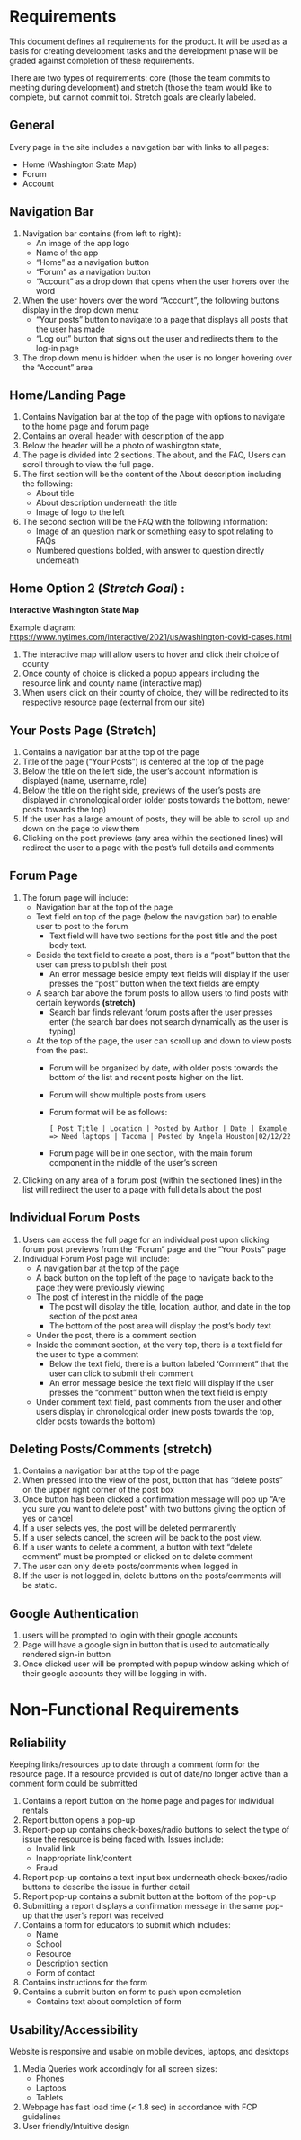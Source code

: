# Requirements
This document defines all requirements for the product. It will be used as a basis for creating development tasks and the development phase will be graded against completion of these requirements.

There are two types of requirements: core (those the team commits to meeting during development) and stretch (those the team would like to complete, but cannot commit to). Stretch goals are clearly labeled.

## General

Every page in the site includes a navigation bar with links to all pages:  
- Home (Washington State Map)
- Forum
- Account

## Navigation Bar
1. Navigation bar contains (from left to right):
    - An image of the app logo
    - Name of the app
    - “Home” as a navigation button
    - “Forum” as a navigation button
    - “Account” as a drop down that opens when the user hovers over the word
2. When the user hovers over the word “Account”, the following buttons display in the drop down menu:
    - “Your posts” button to navigate to a page that displays all posts that the user has made
    - “Log out” button that signs out the user and redirects them to the log-in page
3. The drop down menu is hidden when the user is no longer hovering over the “Account” area



## Home/Landing Page

1. Contains Navigation bar at the top of the page with options to navigate to the home page and forum page
2. Contains an overall header with description of the app
3. Below the header will be a photo of washington state,
4. The page is divided into 2 sections. The about, and the FAQ, Users can scroll through to view the full page.
5. The first section will be the content of the About description including the following:
    - About title
    - About description underneath the title
    - Image of logo to the left
6. The second section will be the FAQ with the following information:
    - Image of an question mark or something easy to spot relating to FAQs
    - Numbered questions bolded, with answer to question directly underneath


## Home Option 2 (_Stretch Goal_) :

**Interactive Washington State Map**

Example diagram: https://www.nytimes.com/interactive/2021/us/washington-covid-cases.html

1. The interactive map will allow users to hover and click their choice of county
2. Once county of choice is clicked a popup appears including the resource link and county name (interactive map) 
3. When users click on their county of choice, they will be redirected to its respective resource page (external from our site)

## Your Posts Page (Stretch)
1. Contains a navigation bar at the top of the page
2. Title of the page (“Your Posts”) is centered at the top of the page
3. Below the title on the left side, the user’s account information is displayed (name, username, role) 
4. Below the title on the right side, previews of the user’s posts are displayed in chronological order (older posts towards the bottom, newer posts towards the top)
5. If the user has a large amount of posts, they will be able to scroll up and down on the page to view them
6. Clicking on the post previews (any area within the sectioned lines) will redirect the user to a page with the post’s full details and comments

## Forum Page
1. The forum page will include: 
    - Navigation bar at the top of the page
    - Text field on top of the page (below the navigation bar) to enable user to post to the forum
        - Text field will have two sections for the post title and the post body text.
    - Beside the text field to create a post, there is a “post” button that the user can press to publish their post
        - An error message beside empty text fields will display if the user presses the “post” button when the text fields are empty
    - A search bar above the forum posts to allow users to find posts with certain keywords **(stretch)**
        - Search bar finds relevant forum posts after the user presses enter (the search bar does not search dynamically as the user is typing) 
    - At the top of the page, the user can scroll up and down to view posts from the past. 
        - Forum will be organized by date, with older posts towards the bottom of the list and recent posts higher on the list. 
        - Forum will show multiple posts from users
        - Forum format will be as follows:

            `[ Post Title | Location | Posted by Author | Date ]
Example => Need laptops | Tacoma | Posted by Angela Houston|02/12/22`
        - Forum page will be in one section, with the main forum component in the middle of the user’s screen
1. Clicking on any area of a forum post (within the sectioned lines) in the list will redirect the user to a page with full details about the post


## Individual Forum Posts

1. Users can access the full page for an individual post upon clicking forum post previews from the “Forum” page and the “Your Posts” page
2. Individual Forum Post page will include:
    - A navigation bar at the top of the page
    - A back button on the top left of the page to navigate back to the page they were previously viewing
    - The post of interest in the middle of the page
        - The post will display the title, location, author, and date in the top section of the post area
        - The bottom of the post area will display the post’s body text
    - Under the post, there is a comment section
    - Inside the comment section, at the very top, there is a text field for the user to type a comment
        - Below the text field, there is a button labeled ‘Comment” that the user can click to submit their comment
        - An error message beside the text field will display if the user presses the “comment” button when the text field is empty
    - Under comment text field, past comments from the user and other users display in chronological order (new posts towards the top, older posts towards the bottom)


## Deleting Posts/Comments (stretch)
1. Contains a navigation bar at the top of the page
1. When pressed into the view of the post, button that has “delete posts” on the upper right corner of the post box
1. Once button has been clicked a confirmation message will pop up “Are you sure you want to delete post” with two buttons giving the option of yes or cancel
1. If a user selects yes, the post will be deleted permanently
1. If a user selects cancel, the screen will be back to the post view.
1. If a user wants to delete a comment, a button with text “delete comment” must be prompted or clicked on to delete comment
1. The user can only delete posts/comments when logged in
1. If the user is not logged in, delete buttons on the posts/comments will be static.

## Google Authentication
1. users will be prompted to login with their google accounts
2. Page will have a google sign in button that is used to automatically rendered sign-in button
3. Once clicked user will be prompted with popup window asking which of their google accounts they will be logging in with. 
# Non-Functional Requirements

## Reliability 
Keeping links/resources up to date through a comment form for the resource page. If a resource provided is out of date/no longer active than a comment form could be submitted

1. Contains a report button on the home page and pages for individual rentals
2. Report button opens a pop-up
3. Report-pop up contains check-boxes/radio buttons to select the type of issue the resource is being faced with. Issues include:
    - Invalid link
    - Inappropriate link/content
    - Fraud
4. Report pop-up contains a text input box underneath check-boxes/radio buttons to describe the issue in further detail 
5. Report pop-up contains a submit button at the bottom of the pop-up
6. Submitting a report displays a confirmation message in the same pop-up that the user’s report was received
7. Contains a form for educators to submit which includes:
    - Name 
    - School 
    - Resource 
    - Description section 
    - Form of contact
8. Contains instructions for the form
9. Contains a submit button on form to push upon completion
    - Contains text about completion of form

## Usability/Accessibility
Website is responsive and usable on mobile devices, laptops, and desktops

1. Media Queries work accordingly for all screen sizes:
    - Phones
    - Laptops
    - Tablets
2. Webpage has fast load time (< 1.8 sec) in accordance with FCP guidelines
3. User friendly/Intuitive design
